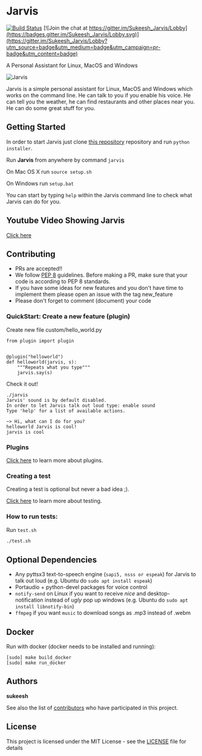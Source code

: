 # Jarvis

[![Build Status](https://travis-ci.org/sukeesh/Jarvis.svg?branch=master)](https://travis-ci.org/sukeesh/Jarvis) [![Join the chat at https://gitter.im/Sukeesh_Jarvis/Lobby](https://badges.gitter.im/Sukeesh_Jarvis/Lobby.svg)](https://gitter.im/Sukeesh_Jarvis/Lobby?utm_source=badge&utm_medium=badge&utm_campaign=pr-badge&utm_content=badge)

A Personal Assistant for Linux, MacOS and Windows

![Jarvis](http://i.imgur.com/xZ8x9ES.jpg)

Jarvis is a simple personal assistant for Linux, MacOS and Windows which works on the command line. He can talk to you if you enable his voice. He can tell you the weather, he can find restaurants and other places near you. He can do some great stuff for you.

## Getting Started

In order to start Jarvis just clone [this repository](https://github.com/sukeesh/Jarvis.git) repository and run `python installer`.

Run **Jarvis** from anywhere by command `jarvis`

On Mac OS X run `source setup.sh`

On Windows run `setup.bat`

You can start by typing `help` within the Jarvis command line to check what Jarvis can do for you.


## Youtube Video Showing Jarvis

[Click here](https://www.youtube.com/watch?v=PR-nxqmG3V8)

## Contributing

- PRs are accepted!!
- We follow [PEP 8](https://www.python.org/dev/peps/pep-0008/) guidelines. Before making a PR, make sure that your code is according to PEP 8 standards.
- If you have some ideas for new features and you don't have time to implement them please open an issue with the tag new_feature
- Please don't forget to comment (document) your code



### QuickStart: Create a new feature (plugin)

Create new file custom/hello_world.py

```
from plugin import plugin


@plugin("helloworld")
def helloworld(jarvis, s):
    """Repeats what you type"""
    jarvis.say(s)
```

Check it out!
```
./jarvis
Jarvis' sound is by default disabled.
In order to let Jarvis talk out loud type: enable sound
Type 'help' for a list of available actions.

~> Hi, what can I do for you?
helloworld Jarvis is cool!
jarvis is cool
```

### Plugins

[Click here](doc/PLUGINS.md) to learn more about plugins.

### Creating a test

Creating a test is optional but never a bad idea ;).

[Click here](doc/TESTING.md) to learn more about testing.

### How to run tests:

 Run `test.sh`
 ```bash
 ./test.sh
 ```
## Optional Dependencies

- Any pyttsx3 text-to-speech engine (``sapi5, nsss or espeak``) for Jarvis to talk out loud (e.g. Ubuntu do ``sudo apt install espeak``)
- Portaudio + python-devel packages for voice control
- ``notify-send`` on Linux if you want to receive *nice* and desktop-notification instead of *ugly* pop up windows (e.g. Ubuntu do ``sudo apt install libnotify-bin``)
- ``ffmpeg`` if you want ``music`` to download songs as .mp3 instead of .webm

## Docker

Run with docker (docker needs to be installed and running):

```
[sudo] make build_docker
[sudo] make run_docker
```

## Authors

 **sukeesh**

See also the list of [contributors](https://github.com/sukeesh/Jarvis/graphs/contributors) who have participated in this project.

## License

This project is licensed under the MIT License - see the [LICENSE](LICENSE) file for details
